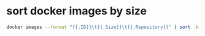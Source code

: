 # sort docker images by size
```bash
docker images --format "{{.ID}}\t{{.Size}}\t{{.Repository}}" | sort -k 2 -h
```
